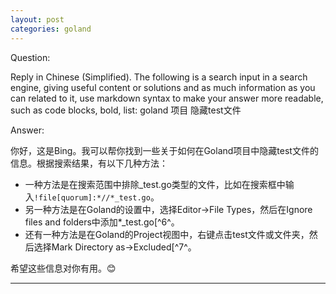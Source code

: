 ```yaml
---
layout: post
categories: goland
---
```

Question:

Reply in Chinese (Simplified).
The following is a search input in a search engine, giving useful content or solutions and as much information as you can related to it, use markdown syntax to make your answer more readable, such as code blocks, bold, list:
goland 项目 隐藏test文件

Answer:

你好，这是Bing。我可以帮你找到一些关于如何在Goland项目中隐藏test文件的信息。根据搜索结果，有以下几种方法：

- 一种方法是在搜索范围中排除_test.go类型的文件，比如在搜索框中输入`!file[quorum]:*//*_test.go`。
- 另一种方法是在Goland的设置中，选择Editor->File Types，然后在Ignore files and folders中添加*_test.go[^6^。
- 还有一种方法是在Goland的Project视图中，右键点击test文件或文件夹，然后选择Mark Directory as->Excluded[^7^。

希望这些信息对你有用。😊


<hr/>

